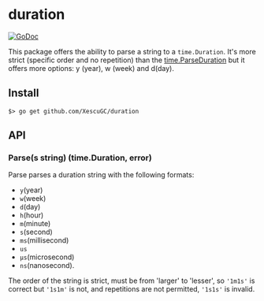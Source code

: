 # duration

[![GoDoc](https://godoc.org/github.com/XescuGC/duration?status.svg)](https://godoc.org/github.com/XescuGC/duration)

This package offers the ability to parse a string to a `time.Duration`. It's more strict (specific order and no repetition) than the [time.ParseDuration](parseDuration) but it offers more options: y (year), w (week) and d(day).

## Install

```
$> go get github.com/XescuGC/duration
```

## API

### Parse(s string) (time.Duration, error)

Parse parses a duration string with the following formats:
* `y`(year)
* `w`(week)
* `d`(day)
* `h`(hour)
* `m`(minute)
* `s`(second)
* `ms`(millisecond)
* `us`
* `µs`(microsecond)
* `ns`(nanosecond).

The order of the string is strict, must be from 'larger' to 'lesser', so `'1m1s'` is correct but `'1s1m'` is not, and repetitions are not permitted, `'1s1s'` is invalid.

[parseDuration]: https://golang.org/pkg/time/#ParseDuration

